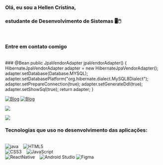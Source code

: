 ### Olá, eu sou a Hellen Cristina,
 
### estudante de Desenvolvimento de Sistemas 🖥️🖱️
<br>

### Entre em contato comigo
<br>
### @Bean
	public JpaVendorAdapter jpaVendorAdapter() {
		HibernateJpaVendorAdapter adapter = new HibernateJpaVendorAdapter();
		adapter.setDatabase(Database.MYSQL);
		adapter.setDatabasePlatform("org.hibernate.dialect.MySQL8Dialect");
		adapter.setPrepareConnection(true);
		adapter.setGenerateDdl(true);
		adapter.setShowSql(true);
		return adapter;
	}

[![Blog](https://img.shields.io/badge/LinkedIn-0077B5?style=for-the-badge&logo=linkedin&logoColor=white)](https://www.linkedin.com/in/hellen-c-165ba413b/) 
[![Blog](https://img.shields.io/badge/WhatsApp-25D366?style=for-the-badge&logo=whatsapp&logoColor=white)](https://api.whatsapp.com/send?phone=5511972543274&text=Ol%C3%A1,%20me%20chamo%20Hellen%20Cristina)

![](https://github-readme-stats.vercel.app/api?username=Hellen-Cristina&show_icons=true&theme=tokyonight&custom_title=Hellen%20Cristina%20&card_width=100px&)

[![](https://github-readme-stats.vercel.app/api/top-langs/?username=Hellen-Cristina&card_width=300px&custom_title=Linguagens%20mais%20utilizadas&show_icons=false&theme=tokyonight)](https://github.com/Hellen-Cristina/github-readme-stats)


### Tecnologias que uso no desenvolvimento das aplicações:
<div style="display: inline_block">
<br/>
<img alt="java" src="https://img.shields.io/badge/Java-ED8B00?style=for-the-badge&logo=java&logoColor=white" /><spam>&nbsp&nbsp&nbsp<spam/>
<img alt="HTML5" src="https://img.shields.io/badge/HTML5-E34F26?style=for-the-badge&logo=html5&logoColor=white"/><br/>
<img alt="CSS3" src="https://img.shields.io/badge/CSS3-1572B6?style=for-the-badge&logo=css3&logoColor=white" /><spam>&nbsp&nbsp&nbsp<spam/>
<img alt="JavaScript" src="https://img.shields.io/badge/java_script-F7DF1E?style=for-the-badge&logo=node.js&logoColor=black" /><br/>

<img alt="ReactNative" src="https://img.shields.io/badge/react_Native-2271b3?style=for-the-badge&logo=react&logoColor=white" />
<spam>&nbsp&nbsp<spam/>
<img alt="Android Studio" src="https://img.shields.io/badge/Android_Studio-ed7a11?style=for-the-badge&logo=android-studio&logoColor=white"/>

<img alt="Figma" src="https://img.shields.io/badge/Figma-F24E1E?style=for-the-badge&logo=figma&logoColor=white"/>

</div>



